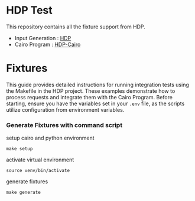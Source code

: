 # HDP Test

This repository contains all the fixture support from HDP.

- Input Generation : [HDP](https://github.com/HerodotusDev/hdp)
- Cairo Program : [HDP-Cairo](https://github.com/HerodotusDev/hdp-cairo)

# Fixtures

This guide provides detailed instructions for running integration tests using the Makefile in the HDP project. These examples demonstrate how to process requests and integrate them with the Cairo Program. Before starting, ensure you have the variables set in your `.env` file, as the scripts utilize configuration from environment variables.

### Generate Fixtures with command script

setup cairo and python environment

```console
make setup
```

activate virtual environment

```console
source venv/bin/activate
```

generate fixtures

```console
make generate
```
